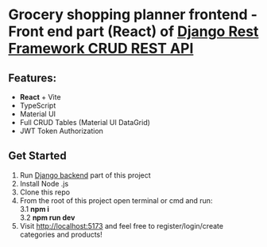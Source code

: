 
# Grocery shopping planner frontend - Front end part (React) of [Django Rest Framework CRUD REST API](https://github.com/YaroslavGrushko/grocery-shopping-planner)  

## Features:  
- **React** + Vite
- TypeScript
- Material UI
- Full CRUD Tables (Material UI DataGrid)
- JWT Token Authorization

## Get Started  
1. Run [Django backend](https://github.com/YaroslavGrushko/grocery-shopping-planner) part of this project  
2. Install Node .js  
3. Clone this repo  
4. From the root of this project open terminal or cmd and run:  
  3.1 **npm i**  
  3.2 **npm run dev**  
5. Visit [http://localhost:5173](http://localhost:5173) and feel free to register/login/create categories and products!  

